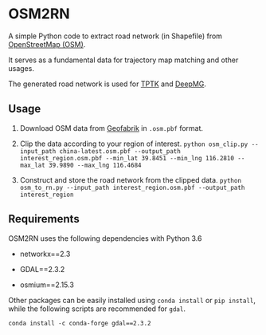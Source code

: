 # OSM2RN

A simple Python code to extract road network (in Shapefile) from [OpenStreetMap (OSM)](https://www.openstreetmap.org/). 

It serves as a fundamental data for trajectory map matching and other usages.

The generated road network is used for [TPTK](https://github.com/sjruan/TPTK) and [DeepMG](https://github.com/sjruan/DeepMG).

## Usage

1. Download OSM data from [Geofabrik](https://download.geofabrik.de/) in `.osm.pbf` format.

2. Clip the data according to your region of interest. 
`python osm_clip.py --input_path china-latest.osm.pbf --output_path interest_region.osm.pbf --min_lat 39.8451 --min_lng 116.2810 --max_lat 39.9890 --max_lng 116.4684`

3. Construct and store the road network from the clipped data.
`python osm_to_rn.py --input_path interest_region.osm.pbf --output_path interest_region`


## Requirements

OSM2RN uses the following dependencies with Python 3.6

* networkx==2.3

* GDAL==2.3.2

* osmium==2.15.3

Other packages can be easily installed using `conda install` or `pip install`, while the following scripts are recommended for `gdal`.

`conda install -c conda-forge gdal==2.3.2`
